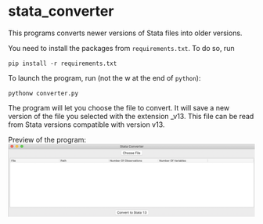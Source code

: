 # stata_converter
This programs converts newer versions of Stata files into older versions.

You need to install the packages from `requirements.txt`. To do so, run
```
pip install -r requirements.txt
```

To launch the program, run (not the w at the end of `python`):
```
pythonw converter.py
```
The program will let you choose the file to convert. It will save a new version of the file you selected with the extension _v13. This file can be read from Stata versions compatible with version v13.

Preview of the program:
![alt text](screenshot.png)
